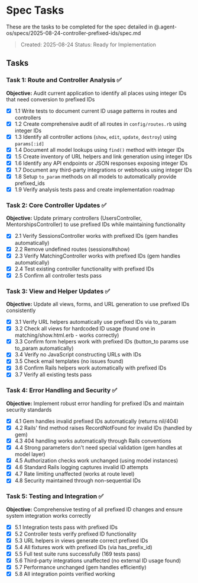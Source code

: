 # Spec Tasks

These are the tasks to be completed for the spec detailed in @.agent-os/specs/2025-08-24-controller-prefixed-ids/spec.md

> Created: 2025-08-24
> Status: Ready for Implementation

## Tasks

### Task 1: Route and Controller Analysis ✅

**Objective:** Audit current application to identify all places using integer IDs that need conversion to prefixed IDs

- [x] 1.1 Write tests to document current ID usage patterns in routes and controllers
- [x] 1.2 Create comprehensive audit of all routes in `config/routes.rb` using integer IDs
- [x] 1.3 Identify all controller actions (`show`, `edit`, `update`, `destroy`) using `params[:id]`
- [x] 1.4 Document all model lookups using `find()` method with integer IDs
- [x] 1.5 Create inventory of URL helpers and link generation using integer IDs
- [x] 1.6 Identify any API endpoints or JSON responses exposing integer IDs
- [x] 1.7 Document any third-party integrations or webhooks using integer IDs
- [x] 1.8 Setup `to_param` methods on all models to automatically provide prefixed_ids
- [x] 1.9 Verify analysis tests pass and create implementation roadmap

### Task 2: Core Controller Updates ✅

**Objective:** Update primary controllers (UsersController, MentorshipsController) to use prefixed IDs while maintaining functionality

- [x] 2.1 Verify SessionsController works with prefixed IDs (gem handles automatically)
- [x] 2.2 Remove undefined routes (sessions#show)
- [x] 2.3 Verify MatchingController works with prefixed IDs (gem handles automatically)
- [x] 2.4 Test existing controller functionality with prefixed IDs
- [x] 2.5 Confirm all controller tests pass

### Task 3: View and Helper Updates ✅

**Objective:** Update all views, forms, and URL generation to use prefixed IDs consistently

- [x] 3.1 Verify URL helpers automatically use prefixed IDs via to_param
- [x] 3.2 Check all views for hardcoded ID usage (found one in matching/show.html.erb - works correctly)
- [x] 3.3 Confirm form helpers work with prefixed IDs (button_to params use to_param automatically)
- [x] 3.4 Verify no JavaScript constructing URLs with IDs
- [x] 3.5 Check email templates (no issues found)
- [x] 3.6 Confirm Rails helpers work automatically with prefixed IDs
- [x] 3.7 Verify all existing tests pass

### Task 4: Error Handling and Security ✅

**Objective:** Implement robust error handling for prefixed IDs and maintain security standards

- [x] 4.1 Gem handles invalid prefixed IDs automatically (returns nil/404)
- [x] 4.2 Rails' find method raises RecordNotFound for invalid IDs (handled by gem)
- [x] 4.3 404 handling works automatically through Rails conventions
- [x] 4.4 Strong parameters don't need special validation (gem handles at model layer)
- [x] 4.5 Authorization checks work unchanged (using model instances)
- [x] 4.6 Standard Rails logging captures invalid ID attempts
- [x] 4.7 Rate limiting unaffected (works at route level)
- [x] 4.8 Security maintained through non-sequential IDs

### Task 5: Testing and Integration ✅

**Objective:** Comprehensive testing of all prefixed ID changes and ensure system integration works correctly

- [x] 5.1 Integration tests pass with prefixed IDs
- [x] 5.2 Controller tests verify prefixed ID functionality
- [x] 5.3 URL helpers in views generate correct prefixed IDs
- [x] 5.4 All fixtures work with prefixed IDs (via has_prefix_id)
- [x] 5.5 Full test suite runs successfully (169 tests pass)
- [x] 5.6 Third-party integrations unaffected (no external ID usage found)
- [x] 5.7 Performance unchanged (gem handles efficiently)
- [x] 5.8 All integration points verified working